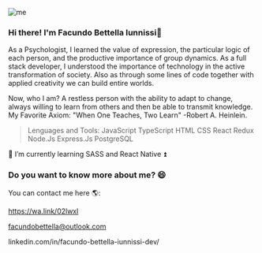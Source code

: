    ![me](https://media.giphy.com/media/m5oQabBdoOye4/giphy.gif)

### Hi there! I'm Facundo Bettella Iunnissi👋

As a Psychologist, I learned the value of expression, the particular logic of each person, and the productive importance of group dynamics.
As a full stack developer, I understood the importance of technology in the active transformation of society. Also as through some lines of code together with applied creativity we can build entire worlds.

Now, who I am? 
A restless person with the ability to adapt to change, always willing to learn from others and then be able to transmit knowledge.
My Favorite Axiom: "When One Teaches, Two Learn" -Robert A. Heinlein.

> Lenguages and Tools: 
JavaScript 
TypeScript 
HTML 
CSS 
React 
Redux Node.Js 
Express.Js 
PostgreSQL 

🌱 I’m currently learning SASS and React Native ⏫


### Do you want to know more about me? 😄

  You can contact me here 🌎:

  https://wa.link/02lwxl

  facundobettella@outlook.com

  linkedin.com/in/facundo-bettella-iunnissi-dev/


